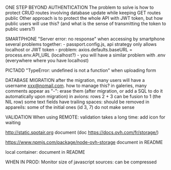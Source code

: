 ONE STEP BEYOND AUTHENTICATION
	The problem to solve is how to protect CRUD routes involving database update while keeping GET routes public
	Other approach is to protect the whole API with JWT token, but how public users will use this? (and what is the sense of transmitting the token to public users?)

SMARTPHONE
	"Server error: no response" when accessing by smartphone
		several problems together:
			- passport.config.js, api strategy only allows localhost or JWT token
			- problem: axios.defaults.baseURL = process.env.API_URL (localhost?)
			- you will have a similar problem with .env (everywhere where you have localhost)

PICTADD
	"TypeError: undefined is not a function" when uploading form

DATABASE MIGRATION
	after the migration, many users will have a username xxx@nomail.com. how to manage this?
	in galeries, many comments appear as "-": erase them (after migration, or add a SQL to do it automatically upon migration)
	in avions: rows 2 + 3 can be fusion to 1 (the NIL row)
	some text fields have trailing spaces: should be removed
	in appareils: some of the initial ones (id 3, 7) do not make sense
	
VALIDATION
	When using REMOTE: validation takes a long time: add icon for waiting

http://static.spotair.org
	document
	(doc https://docs.ovh.com/fr/storage/)

https://www.npmjs.com/package/node-ovh-storage
	document in README

local container:
	document in README
	
WHEN IN PROD:
	Monitor size of javascript sources: can be compressed
	


